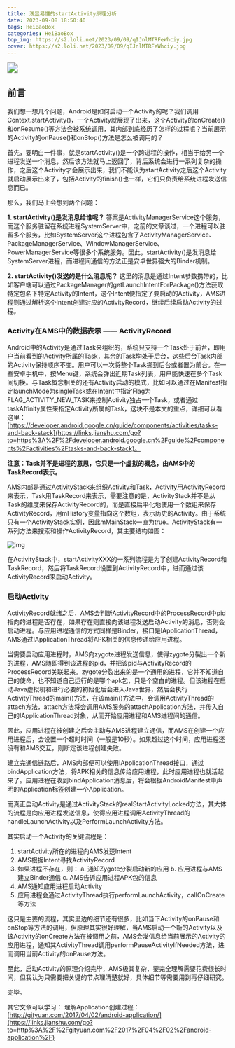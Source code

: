 ```yaml
---
title: 浅显易懂的startActivity原理分析
date: 2023-09-08 18:50:40
tags: HeiBaoBox
categories: HeiBaoBox
top_img: https://s2.loli.net/2023/09/09/qIJnlMTRFeWhciy.jpg
cover: https://s2.loli.net/2023/09/09/qIJnlMTRFeWhciy.jpg
---
```


<img src="https://s2.loli.net/2023/09/09/qIJnlMTRFeWhciy.jpg" style="zoom:150%;" />

## 前言

我们想一想几个问题，Android是如何启动一个Activity的呢？我们调用Context.startActivity()，一个Activity就展现了出来，这个Activity的onCreate()和onResume()等方法会被系统调用，其内部到底经历了怎样的过程呢？当前展示的Activity的onPause()和onStop()方法是怎么被调用的？

首先，要明白一件事，就是startActivity()是一个跨进程的操作，相当于给另一个进程发送一个消息，然后该方法就马上返回了，背后系统会进行一系列复杂的操作，之后这个Activity才会展示出来，我们不能认为startActivity之后这个Activity就启动展示出来了，包括Activity的finish()也一样，它们只负责给系统进程发送信息而已。

那么，我们马上会想到两个问题：

**1. startActivity()是发消息给谁呢？**
 答案是ActivityManagerService这个服务，而这个服务驻留在系统进程SystemServer中，之前的文章谈过，一个进程可以驻留多个服务，比如SystemServer这个进程包含了ActivityManagerService、PackageManagerService、WindowManagerService、PowerManagerService等很多个系统服务。因此，startActivity()是发消息给SystemServer进程，而进程间通信的方法正是安卓世界强大的Binder机制。

**2. startActivity()发送的是什么消息呢？**
 这里的消息是通过Intent参数携带的，比如客户端可以通过PackageManager的getLaunchIntentForPackage()方法获取特定包名下特定Activity的Intent，这个Intent便指定了要启动的Activity，AMS进程则通过解析这个Intent创建对应的ActivityRecord，继续后续启动Activity的过程。

### Activity在AMS中的数据表示 —— ActivityRecord

Android中的Activity是通过Task来组织的，系统只支持一个Task处于前台，即用户当前看到的Activity所属的Task，其余的Task均处于后台，这些后台Task内部的Activity保持顺序不变。用户可以一次将整个Task挪到后台或者置为前台。在一些安卓手机中，按Menu键，系统会弹出近期Task列表，用户能快速在多个Task间切换。与Task概念相关的还有Activity启动的模式，比如可以通过在Manifest指定launchMode为singleTask或在Intent中指定Flag为FLAG_ACTIVITY_NEW_TASK来控制Activity独占一个Task，或者通过taskAffinity属性来指定Activity所属的Task，这块不是本文的重点，详细可以看这里：[https://developer.android.google.cn/guide/components/activities/tasks-and-back-stack](https://links.jianshu.com/go?to=https%3A%2F%2Fdeveloper.android.google.cn%2Fguide%2Fcomponents%2Factivities%2Ftasks-and-back-stack)。

**注意：Task并不是进程的意思，它只是一个虚拟的概念，由AMS中的TaskRecord表示。**

AMS内部是通过ActivityStack来组织Activity和Task，Activity用ActivityRecord来表示，Task用TaskRecord来表示，需要注意的是，ActivityStack并不是从Task的维度来保存ActivityRecord的，而是直接扁平化地使用一个数组来保存ActivityRecord，用mHistory变量指向这个数组，表示历史的Activity。由于系统只有一个ActivityStack实例，因此mMainStack一直为true。ActivityStack有一系列方法来搜索和操作ActivityRecord，其主要结构如图：

![img](https:////upload-images.jianshu.io/upload_images/3178450-59ab835d283eab22.png?imageMogr2/auto-orient/strip|imageView2/2/w/292/format/webp)

在ActivityStack中，startActivityXXX的一系列流程是为了创建ActivityRecord和TaskRecord，然后将TaskRecord设置到ActivityRecord中，进而通过该ActivityRecord来启动Activity。

### 启动Activity

ActivityRecord就绪之后，AMS会判断ActivityRecord中的ProcessRecord中pid指向的进程是否存在，如果存在则直接向该进程发送启动Activity的消息，否则会启动进程。与应用进程通信的方式同样是Binder，接口是IApplicationThread，AMS通过IApplicationThread将APK相关的信息传递给应用进程。

当需要启动应用进程时，AMS向zygote进程发送信息，使得zygote分裂出一个新的进程，AMS随即得到该进程的pid，并把该pid与ActivityRecord的ProcessRecord关联起来。zygote分裂出来的是一个通用的进程，它并不知道自己的使命，也不知道自己运行的是哪个apk包，只是个空白的进程。但该进程在启动Java虚拟机和进行必要的初始化后会进入Java世界，然后会执行ActivityThread的main()方法，在该main()方法中，会调用ActivityThread的attach方法，attach方法将会调用AMS服务的attachApplication方法，并传入自己的IApplicationThread对象，从而开始应用进程和AMS进程间的通信。

因此，应用进程在被创建之后会主动与AMS进程建立通信，而AMS在创建一个应用进程后，会设置一个超时时间（一般是10秒）。如果超过这个时间，应用进程还没有和AMS交互，则断定该进程创建失败。

建立完通信链路后，AMS内部便可以使用IApplicationThread接口，通过bindApplication方法，将APK相关的信息传给应用进程，此时应用进程也就活起来了。应用进程在收到bindApplication消息后，将会根据AndroidManifest中声明的Application标签创建一个Application。

而真正启动Activity是通过ActivityStack的realStartActivityLocked方法，其大体的流程是向应用进程发送信息，使得应用进程调用ActivityThread的handleLaunchActivity以及PerformLaunchActivity方法。

其实启动一个Activity的关键流程是：

1. startActivity所在的进程向AMS发送Intent
2. AMS根据Intent寻找ActivityRecord
3. 如果进程不存在，则：
    a. 通知Zygote分裂启动新的应用
    b. 应用进程与AMS建立Binder通信
    c. AMS告诉应用进程APK包的信息
4. AMS通知应用进程启动Activity
5. 应用进程会通过ActivityThread执行performLaunchActivity，callOnCreate等方法

这只是主要的流程，其实里边的细节还有很多，比如当下Activity的onPause和onStop等方法的调用，但原理其实很好理解，当AMS启动一个新的Activity以及该Activity的onCreate方法在被调用之前，AMS会发信息给当前展示的Activity的应用进程，通知其ActivityThread调用performPauseActivityIfNeeded方法，进而调用当前Activity的onPause方法。

至此，启动Activity的原理介绍完毕，AMS极其复杂，要完全理解需要花费很长时间，但我认为只需要把关键的节点理清楚就好，具体细节等需要用到再仔细研究。

完毕。

其它文章可以学习：
 理解Application创建过程：[http://gityuan.com/2017/04/02/android-application/](https://links.jianshu.com/go?to=http%3A%2F%2Fgityuan.com%2F2017%2F04%2F02%2Fandroid-application%2F)


